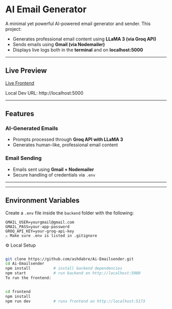 # AI Email Generator

A minimal yet powerful AI-powered email generator and sender. This project:

- Generates professional email content using **LLaMA 3 (via Groq API)**
- Sends emails using **Gmail (via Nodemailer)**
- Displays live logs both in the **terminal** and on **localhost:5000**

---

##  Live Preview

 [Live Frontend](https://ai-emailsender.netlify.app/)

 Local Dev URL: http://localhost:5000

---

##  Features

###  AI-Generated Emails
- Prompts processed through **Groq API with LLaMA 3**
- Generates human-like, professional email content

###  Email Sending
- Emails sent using **Gmail + Nodemailer**
- Secure handling of credentials via `.env`


---

---

##  Environment Variables

Create a `.env` file inside the `backend` folder with the following:

```env
GMAIL_USER=yourgmail@gmail.com
GMAIL_PASS=your-app-password
GROQ_API_KEY=your-groq-api-key
⚠ Make sure .env is listed in .gitignore
```

⚙️ Local Setup
```bash

git clone https://github.com/ashdabre/Ai-Emailsender.git
cd Ai-Emailsender
npm install          # install backend dependencies
npm start            # run backend on http://localhost:5000
To run the frontend:


cd frontend
npm install
npm run dev          # runs frontend on http://localhost:5173
```
